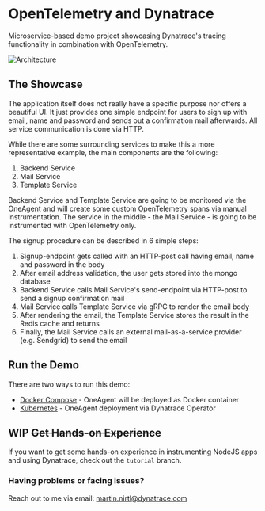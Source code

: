 # OpenTelemetry and Dynatrace

Microservice-based demo project showcasing Dynatrace's tracing functionality in combination with OpenTelemetry.

![Architecture](https://raw.githubusercontent.com/martinnirtl/otel-demo/master/docs/img/architecture-diagram.png)

## The Showcase

The application itself does not really have a specific purpose nor offers a beautiful UI. It just provides one simple endpoint for users to sign up with email, name and password and sends out a confirmation mail afterwards. All service communication is done via HTTP.

While there are some surrounding services to make this a more representative example, the main components are the following:

1. Backend Service
2. Mail Service
3. Template Service

Backend Service and Template Service are going to be monitored via the OneAgent and will create some custom OpenTelemetry spans via manual instrumentation. The service in the middle - the Mail Service - is going to be instrumented with OpenTelemetry only.

The signup procedure can be described in 6 simple steps:

1. Signup-endpoint gets called with an HTTP-post call having email, name and password in the body
2. After email address validation, the user gets stored into the mongo database
3. Backend Service calls Mail Service's send-endpoint via HTTP-post to send a signup confirmation mail
4. Mail Service calls Template Service via gRPC to render the email body
5. After rendering the email, the Template Service stores the result in the Redis cache and returns
6. Finally, the Mail Service calls an external mail-as-a-service provider (e.g. Sendgrid) to send the email

## Run the Demo

There are two ways to run this demo:

- [Docker Compose](https://github.com/martinnirtl/otel-demo/tree/master/compose) - OneAgent will be deployed as Docker container
- [Kubernetes](https://github.com/martinnirtl/otel-demo/tree/master/kubernetes) - OneAgent deployment via Dynatrace Operator

## WIP ~~Get Hands-on Experience~~

If you want to get some hands-on experience in instrumenting NodeJS apps and using Dynatrace, check out the `tutorial` branch.

### Having problems or facing issues?

Reach out to me via email: [martin.nirtl@dynatrace.com](mailto:martin.nirtl@dynatrace.com)
